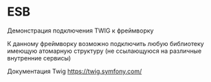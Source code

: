 # ESB
Демонстрация подключения TWIG к фреймворку

К данному фреймворку возможно подключить любую библиотеку имеющую атомарную структуру (не ссылающуюся на различные внутренние сервисы) 

Документация Twig https://twig.symfony.com/